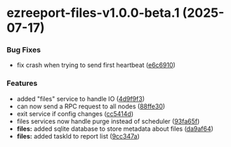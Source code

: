 # ezreeport-files-v1.0.0-beta.1 (2025-07-17)


### Bug Fixes

* fix crash when trying to send first heartbeat ([e6c6910](https://github.com/ezpaarse-project/ezreeport/commit/e6c6910ddf04756e34312c3e4335864b6688db17))


### Features

* added "files" service to handle IO ([4d9f9f3](https://github.com/ezpaarse-project/ezreeport/commit/4d9f9f3fc20d98cf9e913f0b32c96b525a1a4a7e))
* can now send a RPC request to all nodes ([88ffe30](https://github.com/ezpaarse-project/ezreeport/commit/88ffe30e3dd09e3bd27bea4fe5d1751c4cc2b5f2))
* exit service if config changes ([cc5414d](https://github.com/ezpaarse-project/ezreeport/commit/cc5414d282742baac3d84e5a34d8ecbc723ee9b6))
* files services now handle purge instead of scheduler ([93fa65f](https://github.com/ezpaarse-project/ezreeport/commit/93fa65f3f85f58b6dfc1c5798def503739f4eed4))
* **files:** added sqlite database to store metadata about files ([da9af64](https://github.com/ezpaarse-project/ezreeport/commit/da9af64c8da17306978e4f042b38e9e2ff8fce82))
* **files:** added taskId to report list ([9cc347a](https://github.com/ezpaarse-project/ezreeport/commit/9cc347a2697ff839045a96947bdd5567fd356260))
